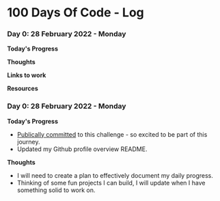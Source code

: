 # 100 Days Of Code - Log


### Day 0: 28 February 2022 - Monday

**Today's Progress**

**Thoughts**

**Links to work**

**Resources**


### Day 0: 28 February 2022 - Monday

**Today's Progress**

- [Publically committed](https://twitter.com/codewithsandra/status/1498411258038697992?s=20&t=YlzHiWTQ_50xu6izXA5_kw) to this challenge - so excited to be part of this journey.
- Updated my Github profile overview README.

**Thoughts**

- I will need to create a plan to effectively document my daily progress.
- Thinking of some fun projects I can build, I will update when I have something solid to work on.
